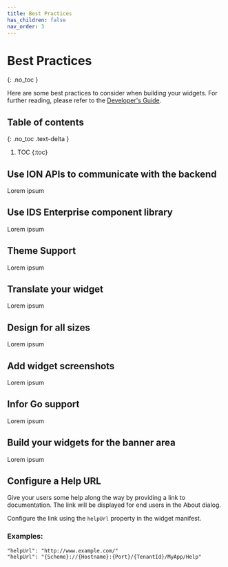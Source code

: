 ```yaml
---
title: Best Practices
has_children: false
nav_order: 3
---
```


# Best Practices
{: .no_toc }

Here are some best practices to consider when building your widgets. For further reading, please refer to the [Developer's Guide](https://github.com/infor-cloud/homepages-widget-sdk/blob/master/DevelopersGuide.pdf).

## Table of contents
{: .no_toc .text-delta }

1. TOC
{:toc}

## Use ION APIs to communicate with the backend
Lorem ipsum

## Use IDS Enterprise component library
Lorem ipsum

## Theme Support
Lorem ipsum

## Translate your widget
Lorem ipsum

## Design for all sizes 
Lorem ipsum

## Add widget screenshots
Lorem ipsum

## Infor Go support
Lorem ipsum

## Build your widgets for the banner area
Lorem ipsum

## Configure a Help URL 
Give your users some help along the way by providing a link to documentation. The link will be displayed for end users in the About dialog. 

Configure the link using the `helpUrl` property in the widget manifest. 

### Examples:
```
"helpUrl": "http://www.example.com/" 
"helpUrl": "{Scheme}://{Hostname}:{Port}/{TenantId}/MyApp/Help"
```
